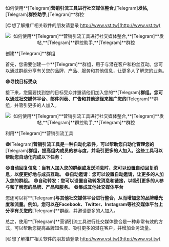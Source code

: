 如何使用**[Telegram]**营销引流工具进行社交媒体整合,**[Telegram]**发帖,**[Telegram]**群控助手,**[Telegram]**群控

[😍想了解推广相关软件的朋友请登录 http://www.vst.tw](http://www.vst.tw)

 <center><img src="https://vst.tw/MP4/tuiguang/png/3.png" alt="如何使用**[Telegram]**营销引流工具进行社交媒体整合,**[Telegram]**发帖,**[Telegram]**群控助手,**[Telegram]**群控"></center>

创建**[Telegram]**群组

首先，您需要创建一个**[Telegram]**群组，用于与潜在客户和粉丝互动。您可以通过群组分享有关您的品牌、产品、服务和其他信息，让更多人了解您的业务。

**😄寻找目标受众**

接下来，您需要找到您的目标受众并邀请他们加入您的**[Telegram]**群组。您可以通过社交媒体平台、邮件列表、广告和其他途径来推广您的**[Telegram]**群组，并吸引更多的人加入。

 <center><img src="https://vst.tw/MP4/tuiguang/png/8.png" alt="如何使用**[Telegram]**营销引流工具进行社交媒体整合,**[Telegram]**发帖,**[Telegram]**群控助手,**[Telegram]**群控"></center>

利用**[Telegram]**营销引流工具

**😄**[Telegram]**营销引流工具是一种自动化软件，可以帮助您自动化管理您的**[Telegram]**群组，提高组内成员的参与度，并吸引更多的人加入。这些工具可以帮助您自动化完成以下任务：**

**😄自动回复信息：当有人加入您的群组或发送消息时，您可以设置自动回复消息，以便更好地与成员互动。**
**😄自动邀请：您可以设置自动邀请，让更多的人加入您的群组。**
**😄自动转发：您可以设置自动转发消息和链接，以吸引更多的人参与和了解您的品牌、产品和服务。**
**😄集成其他社交媒体平台**

您还可以将**[Telegram]**与其他社交媒体平台进行整合，从而增加您的品牌曝光度和流量。例如，您可以在Facebook、Twitter、Instagram等社交媒体平台上分享有关您的**[Telegram]**群组，并邀请更多的人加入。

总之，使用**[Telegram]**营销引流工具进行社交媒体整合是一种非常有效的方式，可以帮助您提高品牌知名度、吸引更多的潜在客户，并增加业务流量。

[😍想了解推广相关软件的朋友请登录 http://www.vst.tw](http://www.vst.tw)




